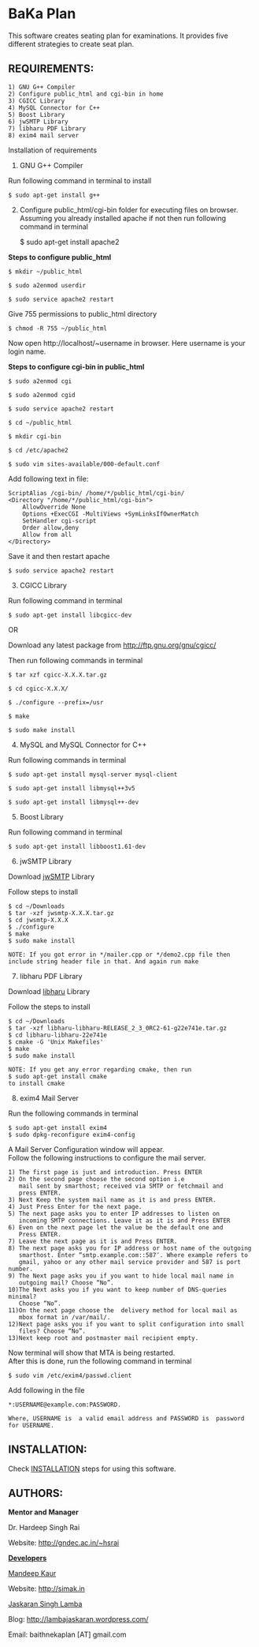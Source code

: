 BaKa Plan
=========

This software creates seating plan for examinations. It provides five 
different strategies to create seat plan.

REQUIREMENTS:
-------------

    1) GNU G++ Compiler
    2) Configure public_html and cgi-bin in home
    3) CGICC Library
    4) MySQL Connector for C++
    5) Boost Library
    6) jwSMTP Library
    7) libharu PDF Library
    8) exim4 mail server

Installation of requirements

1) GNU G++ Compiler
    
Run following command in terminal to install
    
    $ sudo apt-get install g++

2) Configure public_html/cgi-bin folder for executing files on browser.<br>
Assuming you already installed apache if not then run following
command in terminal

    $ sudo apt-get install apache2
    
**Steps to configure public_html**
        
    $ mkdir ~/public_html
    
    $ sudo a2enmod userdir
        
    $ sudo service apache2 restart
        
Give 755 permissions to public_html directory
        
    $ chmod -R 755 ~/public_html
        
Now open http://localhost/~username in browser.
Here username is your login name.
    
**Steps to configure cgi-bin in public_html**
    
    $ sudo a2enmod cgi
    
    $ sudo a2enmod cgid
    
    $ sudo service apache2 restart
     
    $ cd ~/public_html
    
    $ mkdir cgi-bin
    
    $ cd /etc/apache2
    
    $ sudo vim sites-available/000-default.conf 
    
Add following text in file:
    
    ScriptAlias /cgi-bin/ /home/*/public_html/cgi-bin/
    <Directory "/home/*/public_html/cgi-bin">
        AllowOverride None
        Options +ExecCGI -MultiViews +SymLinksIfOwnerMatch
        SetHandler cgi-script
        Order allow,deny
        Allow from all
    </Directory>
    
Save it and then restart apache

    $ sudo service apache2 restart
    
3) CGICC Library<br>

Run following command in terminal
    
    $ sudo apt-get install libcgicc-dev

OR

Download any latest package from http://ftp.gnu.org/gnu/cgicc/<br>
    
Then run following commands in terminal
    
    $ tar xzf cgicc-X.X.X.tar.gz 
    
    $ cd cgicc-X.X.X/ 
  
    $ ./configure --prefix=/usr 
    
    $ make
    
    $ sudo make install
    
<!--    NOTE: If you got permission error then use sudo with command.-->

4) MySQL and MySQL Connector for C++

Run following commands in terminal

    $ sudo apt-get install mysql-server mysql-client
    
    $ sudo apt-get install libmysql++3v5

    $ sudo apt-get install libmysql++-dev

5) Boost Library

Run following command in terminal

    $ sudo apt-get install libboost1.61-dev 

6) jwSMTP Library

Download
[jwSMTP](http://sourceforge.net/projects/jwsmtp/files/latest/download) Library

Follow steps to install

    $ cd ~/Downloads
    $ tar -xzf jwsmtp-X.X.X.tar.gz
    $ cd jwsmtp-X.X.X
    $ ./configure
    $ make
    $ sudo make install

    NOTE: If you got error in */mailer.cpp or */demo2.cpp file then
    include string header file in that. And again run make
    
7) libharu PDF Library

Download
[libharu](https://github.com/libharu/libharu/tarball/master)
Library

Follow the steps to install

    $ cd ~/Downloads
    $ tar -xzf libharu-libharu-RELEASE_2_3_0RC2-61-g22e741e.tar.gz
    $ cd libharu-libharu-22e741e
    $ cmake -G 'Unix Makefiles'
    $ make
    $ sudo make install
    
    NOTE: If you get any error regarding cmake, then run
    $ sudo apt-get install cmake
    to install cmake
    
8) exim4 Mail Server

Run the following commands in terminal

    $ sudo apt-get install exim4
    $ sudo dpkg-reconfigure exim4-config
    
A Mail Server Configuration window will appear.<br>
Follow the following instructions to configure the mail server.

    1) The first page is just and introduction. Press ENTER
    2) On the second page choose the second option i.e 
       mail sent by smarthost; received via SMTP or fetchmail and 
       press ENTER.
    3) Next Keep the system mail name as it is and press ENTER.
    4) Just Press Enter for the next page.
    5) The next page asks you to enter IP addresses to listen on
       incoming SMTP connections. Leave it as it is and Press ENTER
    6) Even on the next page let the value be the default one and 
       Press ENTER.
    7) Leave the next page as it is and Press ENTER.
    8) The next page asks you for IP address or host name of the outgoing
       smarthost. Enter “smtp.example.com::587″. Where example refers to
       gmail, yahoo or any other mail service provider and 587 is port number.
    9) The Next page asks you if you want to hide local mail name in 
       outgoing mail? Choose “No”.
    10)The Next asks you if you want to keep number of DNS-queries minimal?
       Choose “No”.
    11)On the next page choose the  delivery method for local mail as
       mbox format in /var/mail/.
    12)Next page asks you if you want to split configuration into small
       files? Choose “No”. 
    13)Next keep root and postmaster mail recipient empty.

Now terminal will show that MTA is being restarted.<br>
After this is done, run the following command in terminal

    $ sudo vim /etc/exim4/passwd.client

Add following in the file

    *:USERNAME@example.com:PASSWORD.

    Where, USERNAME is  a valid email address and PASSWORD is  password for USERNAME.



INSTALLATION:
-------------
Check [INSTALLATION](https://github.com/GreatDevelopers/bakaplan/blob/master/INSTALLATION.txt) steps for using this software.

AUTHORS:
--------
<b>Mentor and Manager</b>

Dr. Hardeep Singh Rai

Website: http://gndec.ac.in/~hsrai

<b>[Developers](https://github.com/GreatDevelopers/bakaplan/wiki/Contributors)</b>

[Mandeep Kaur](https://github.com/megha55)

Website: http://simak.in

[Jaskaran Singh Lamba](https://github.com/Jaskaran28193)

Blog: http://lambajaskaran.wordpress.com/

Email: baithnekaplan \[AT\] gmail.com

